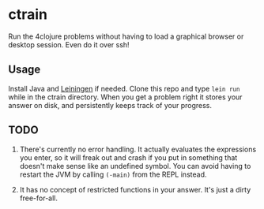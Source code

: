# ctrain

Run the 4clojure problems without having to load a graphical browser or desktop session. Even do it over ssh!

## Usage

Install Java and [Leiningen](https://leiningen.org/) if needed. Clone this repo and type `lein run` while in the ctrain directory.
When you get a problem right it stores your answer on disk, and persistently keeps track of your progress.

## TODO

1. There's currently no error handling. It actually evaluates the expressions you enter, so it will freak out and crash if you put in something that doesn't make sense like an undefined symbol. You can avoid having to restart the JVM by calling `(-main)` from the REPL instead.

2. It has no concept of restricted functions in your answer. It's just a dirty free-for-all.
